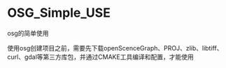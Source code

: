 # OSG_Simple_USE
osg的简单使用

使用osg创建项目之前，需要先下载openScenceGraph、PROJ、zlib、libtiff、curl、gdal等第三方库包，并通过CMAKE工具编译和配置，才能使用
